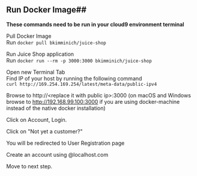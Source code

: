 
## Run Docker Image##

**These commands need to be run in your cloud9 environment terminal**

Pull Docker Image  
Run `docker pull bkimminich/juice-shop`

Run Juice Shop application  
Run `docker run --rm -p 3000:3000 bkimminich/juice-shop`

Open new Terminal Tab  
Find IP of your host by running the following command  
`curl http://169.254.169.254/latest/meta-data/public-ipv4 `  

Browse to http://\<replace it with public ip\>:3000 (on macOS and Windows browse to http://192.168.99.100:3000 if you are using docker-machine instead of the native docker installation)  

Click on Account, Login.  

Click on  "Not yet a customer?"  

You will be redirected to User Registration page

Create an account using <userid>@localhost.com

Move to next step.  
